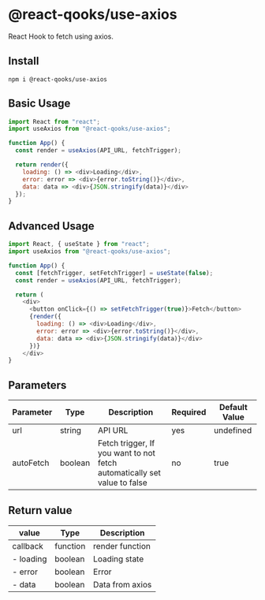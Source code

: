 # @react-qooks/use-axios

React Hook to fetch using axios.

## Install

```
npm i @react-qooks/use-axios
```

## Basic Usage

```js
import React from "react";
import useAxios from "@react-qooks/use-axios";

function App() {
  const render = useAxios(API_URL, fetchTrigger);

  return render({
    loading: () => <div>Loading</div>,
    error: error => <div>{error.toString()}</div>,
    data: data => <div>{JSON.stringify(data)}</div>
  });
}
```

## Advanced Usage

```js
import React, { useState } from "react";
import useAxios from "@react-qooks/use-axios";

function App() {
  const [fetchTrigger, setFetchTrigger] = useState(false);
  const render = useAxios(API_URL, fetchTrigger);

  return (
    <div>
      <button onClick={() => setFetchTrigger(true)}>Fetch</button>
      {render({
        loading: () => <div>Loading</div>,
        error: error => <div>{error.toString()}</div>,
        data: data => <div>{JSON.stringify(data)}</div>
      })}
    </div>
}
```

## Parameters

| Parameter | Type    | Description                                                              | Required | Default Value |
| --------- | ------- | ------------------------------------------------------------------------ | -------- | ------------- |
| url       | string  | API URL                                                                  | yes      | undefined     |
| autoFetch | boolean | Fetch trigger, If you want to not fetch automatically set value to false | no       | true          |

## Return value

| value     | Type     | Description     |
| --------- | -------- | --------------- |
| callback  | function | render function |
| - loading | boolean  | Loading state   |
| - error   | boolean  | Error           |
| - data    | boolean  | Data from axios |
